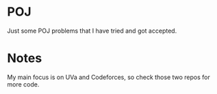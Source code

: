 # POJ

Just some POJ problems that I have tried and got accepted.

# Notes

My main focus is on UVa and Codeforces, so check those two repos for more
code.
